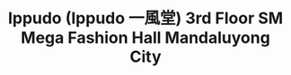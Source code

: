 ---
addr: ' 3rd Floor  SM Mega Fashion Hall  Mandaluyong City'
city: Mandaluyong
country: Philippines
description: 3rd Floor  SM Mega Fashion Hall  Mandaluyong City Lungsod ng Mandaluyong
  Lungsod ng Mandaluyong
id: 53fff9b5498eee2f7a8a6564
lat: 14.583405
lng: 121.056283
title: "Ippudo (Ippudo \u4E00\u98A8\u5802) 3rd Floor  SM Mega Fashion Hall  Mandaluyong
  City"
venue: "Ippudo (Ippudo \u4E00\u98A8\u5802)"
---